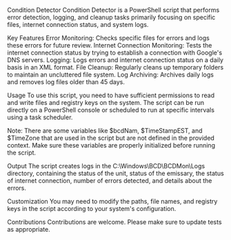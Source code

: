 Condition Detector
Condition Detector is a PowerShell script that performs error detection, logging, and cleanup tasks primarily focusing on specific files, internet connection status, and system logs.

Key Features
Error Monitoring: Checks specific files for errors and logs these errors for future review.
Internet Connection Monitoring: Tests the internet connection status by trying to establish a connection with Google's DNS servers.
Logging: Logs errors and internet connection status on a daily basis in an XML format.
File Cleanup: Regularly cleans up temporary folders to maintain an uncluttered file system.
Log Archiving: Archives daily logs and removes log files older than 45 days.

Usage
To use this script, you need to have sufficient permissions to read and write files and registry keys on the system. The script can be run directly on a PowerShell console or scheduled to run at specific intervals using a task scheduler.

Note: There are some variables like $bcdNam, $TimeStampEST, and $TimeZone that are used in the script but are not defined in the provided context. Make sure these variables are properly initialized before running the script.

Output
The script creates logs in the C:\Windows\BCD\BCDMon\Logs directory, containing the status of the unit, status of the emissary, the status of internet connection, number of errors detected, and details about the errors.

Customization
You may need to modify the paths, file names, and registry keys in the script according to your system's configuration.

Contributions
Contributions are welcome. Please make sure to update tests as appropriate.
